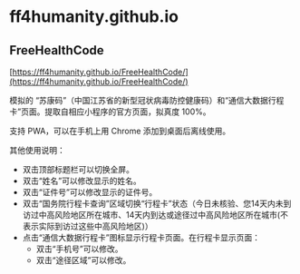 # ff4humanity.github.io

## FreeHealthCode

[https://ff4humanity.github.io/FreeHealthCode/](https://ff4humanity.github.io/FreeHealthCode/)

模拟的 “苏康码”（中国江苏省的新型冠状病毒防控健康码）和“通信大数据行程卡”页面。提取自相应小程序的官方页面，拟真度 100%。

支持 PWA，可以在手机上用 Chrome 添加到桌面后离线使用。


其他使用说明：

* 双击顶部标题栏可以切换全屏。
* 双击“姓名”可以修改显示的姓名。
* 双击“证件号”可以修改显示的证件号。
* 双击“国务院行程卡查询”区域切换“行程卡”状态（今日未核验、您14天内未到访过中高风险地区所在城市、14天内到达或途径过中高风险地区所在城市(不表示实际到访过这些中高风险地区)）
* 点击“通信大数据行程卡”图标显示行程卡页面。在行程卡显示页面：
  * 双击“手机号”可以修改。
  * 双击“途径区域”可以修改。
